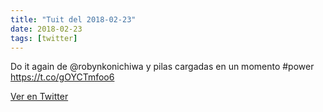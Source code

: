 ```yaml
---
title: "Tuit del 2018-02-23"
date: 2018-02-23
tags: [twitter]
---
```


Do it again de @robynkonichiwa y pilas cargadas en un momento #power https://t.co/gOYCTmfoo6



[Ver en Twitter](https://twitter.com/i/web/status/967135691044982784)
